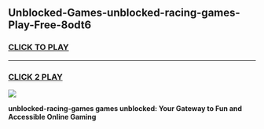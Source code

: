
## Unblocked-Games-unblocked-racing-games-Play-Free-8odt6
<h3>
<a href="https://premium76.site?title=unblocked-racing-games&ref=17A">CLICK TO PLAY</a></h3>
<hr>

<h3>
<a href="https://premium76.site?title=unblocked-racing-games&ref=17A">CLICK 2 PLAY</a>
  
</h3>

<a href="https://premium76.site?title=unblocked-racing-games&ref=17A"><img src="https://clearcache.store/games.png"></a>


**unblocked-racing-games games unblocked: Your Gateway to Fun and Accessible Online Gaming**
